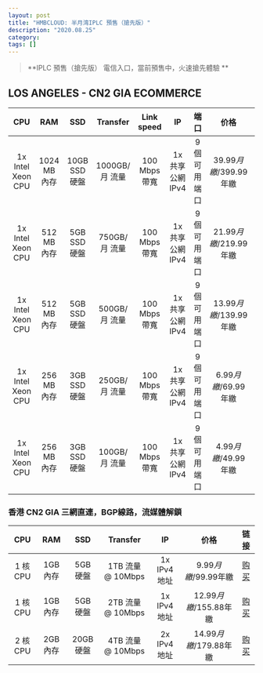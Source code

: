 ```yaml
---
layout: post
title: "HMBCLOUD: 半月湾IPLC 預售（搶先版）"
description: "2020.08.25"
category: 
tags: [] 
---
```


> **IPLC 預售（搶先版）
電信入口，當前預售中，火速搶先體驗
**

## LOS ANGELES - CN2 GIA ECOMMERCE

| CPU | RAM | SSD | Transfer | Link speed | IP | 端口 | 价格 | 链接 |
| :--------: | :-----: | :----: | :-----: | :----: | :-----: | :----: | :--------: | :----: |
| 1x Intel Xeon CPU | 1024 MB 內存 | 10GB SSD 硬盤 | 1000GB/月 流量 | 100 Mbps 帶寬 | 1x 共享公網IPv4 | 9 個可用 端口 | $39.99 月繳/$399.99年繳 | [购买](https://hmbcloud.com/aff.php?aff=83&pid=25) |
| 1x Intel Xeon CPU | 512 MB 內存 | 5GB SSD 硬盤 | 750GB/月 流量 | 100 Mbps 帶寬 | 1x 共享公網IPv4 | 9 個可用 端口 | $21.99 月繳/$219.99年繳 | [购买](https://hmbcloud.com/aff.php?aff=83&pid=33) |
| 1x Intel Xeon CPU | 512 MB 內存 | 5GB SSD 硬盤 | 500GB/月 流量 | 100 Mbps 帶寬 | 1x 共享公網IPv4 | 9 個可用 端口 | $13.99 月繳/$139.99年繳 | [购买](https://hmbcloud.com/aff.php?aff=83&pid=31) |
| 1x Intel Xeon CPU | 256 MB 內存 | 3GB SSD 硬盤 | 250GB/月 流量 | 100 Mbps 帶寬 | 1x 共享公網IPv4 | 9 個可用 端口 | $6.99 月繳/$69.99年繳 | [购买](https://hmbcloud.com/aff.php?aff=83&pid=29) |
| 1x Intel Xeon CPU | 256 MB 內存 | 3GB SSD 硬盤 | 100GB/月 流量 | 100 Mbps 帶寬 | 1x 共享公網IPv4 | 9 個可用 端口 | $4.99 月繳/$49.99年繳 | [购买](https://hmbcloud.com/aff.php?aff=83&pid=27) |


### 香港 CN2 GIA 三網直連，BGP線路，流媒體解鎖

| CPU | RAM | SSD | Transfer | IP |价格 | 链接 |
| :--------: | :-----: | :----: | :-----: | :----: | :-----: | :----: |
| 1 核 CPU | 1GB 內存 | 5GB 硬盤 | 1TB 流量 @ 10Mbps | 1x IPv4 地址 | $9.99 月繳/$99.99年繳 | [购买](https://hmbcloud.com/aff.php?aff=83&pid=8) |
| 1 核 CPU | 1GB 內存 | 5GB 硬盤 | 2TB 流量 @ 10Mbps | 1x IPv4 地址 | $12.99 月繳/$155.88年繳 | [购买](https://hmbcloud.com/aff.php?aff=83&pid=9) |
| 2 核 CPU | 2GB 內存 | 20GB 硬盤 | 4TB 流量 @ 10Mbps | 2x IPv4 地址 | $14.99 月繳/$179.88年繳 | [购买](https://hmbcloud.com/aff.php?aff=83&pid=10) |
